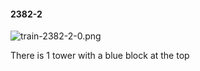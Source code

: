 #### 2382-2
![train-2382-2-0.png](https://github.com/lil-lab/nlvr/raw/master/nlvr/train/images/35/train-2382-2-0.png "train-2382-2-0.png")

There is 1 tower with a blue block at the top